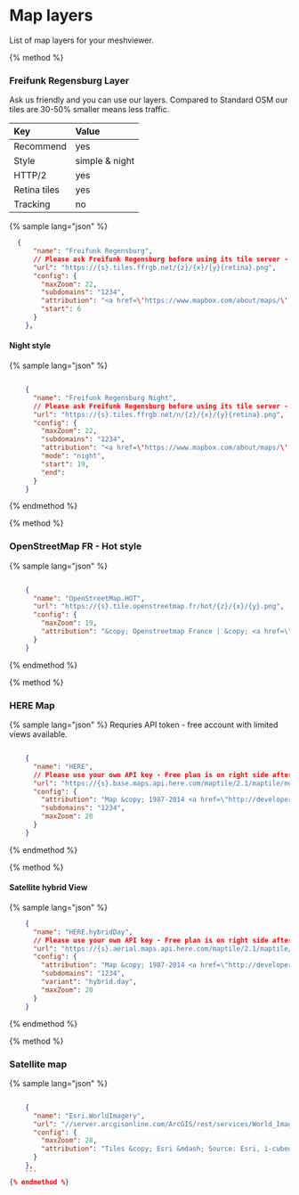 # Map layers

List of map layers for your meshviewer.

{% method %}
### Freifunk Regensburg Layer

Ask us friendly and you can use our layers. Compared to Standard OSM our tiles are 30-50% smaller means less traffic.

| Key | Value |
| :--- | :--- |
| Recommend | yes |
| Style | simple & night |
| HTTP/2 | yes |
| Retina tiles | yes |
| Tracking | no |

{% sample lang="json" %}
```json
  {
      "name": "Freifunk Regensburg",
      // Please ask Freifunk Regensburg before using its tile server - example with retina tiles
      "url": "https://{s}.tiles.ffrgb.net/{z}/{x}/{y}{retina}.png",
      "config": {
        "maxZoom": 22,
        "subdomains": "1234",
        "attribution": "<a href=\'https://www.mapbox.com/about/maps/\' target=\'_blank\'>&copy; Mapbox</a> <a href=\'https://openstreetmap.org/about/\' target=\'_blank\'>&copy; OpenStreetMap</a> <a class=\'mapbox-improve-map\' href=\'https://www.mapbox.com/map-feedback/\' target=\'_blank\'>Improve this map</a>",
        "start": 6
      }
    },
```

#### Night style

{% sample lang="json" %}
```json

    {
      "name": "Freifunk Regensburg Night",
      // Please ask Freifunk Regensburg before using its tile server - example with retina and dark tiles
      "url": "https://{s}.tiles.ffrgb.net/n/{z}/{x}/{y}{retina}.png",
      "config": {
        "maxZoom": 22,
        "subdomains": "1234",
        "attribution": "<a href=\'https://www.mapbox.com/about/maps/\' target=\'_blank\'>&copy; Mapbox</a> <a href=\'https://openstreetmap.org/about/\' target=\'_blank\'>&copy; OpenStreetMap</a> <a class=\'mapbox-improve-map\' href=\'https://www.mapbox.com/map-feedback/\' target=\'_blank\'>Improve this map</a>",
        "mode": "night",
        "start": 19,
        "end": 
      }
    }
```
{% endmethod %}

{% method %}
### OpenStreetMap FR - Hot style

{% sample lang="json" %}
```json

    {
      "name": "OpenStreetMap.HOT",
      "url": "https://{s}.tile.openstreetmap.fr/hot/{z}/{x}/{y}.png",
      "config": {
        "maxZoom": 19,
        "attribution": "&copy; Openstreetmap France | &copy; <a href=\"http://www.openstreetmap.org/copyright\">OpenStreetMap</a>"
      }
    }
```
{% endmethod %}

{% method %}
### HERE Map

{% sample lang="json" %}
Requries API token - free account with limited views available.

```json

    {
      "name": "HERE",
      // Please use your own API key - Free plan is on right side after the pay plans
      "url": "https://{s}.base.maps.api.here.com/maptile/2.1/maptile/newest/normal.day/{z}/{x}/{y}/256/png8?app_id=YOUR_KEY&app_code=YOUR_CODE&lg=deu",
      "config": {
        "attribution": "Map &copy; 1987-2014 <a href=\"http://developer.here.com\">HERE</a>",
        "subdomains": "1234",
        "maxZoom": 20
      }
    }
```
{% endmethod %}

{% method %}
#### Satellite hybrid View

{% sample lang="json" %}
```json
    {
      "name": "HERE.hybridDay",
      // Please use your own API key - Free plan is on right side after the pay plans
      "url": "https://{s}.aerial.maps.api.here.com/maptile/2.1/maptile/newest/{variant}/{z}/{x}/{y}/256/png8?app_id=YOUR_KEY&app_code=YOUR_CODE&lg=deu",
      "config": {
        "attribution": "Map &copy; 1987-2014 <a href=\"http://developer.here.com\">HERE</a>",
        "subdomains": "1234",
        "variant": "hybrid.day",
        "maxZoom": 20
      }
    }
```
{% endmethod %}

{% method %}
### Satellite map

{% sample lang="json" %}
```json

    {
      "name": "Esri.WorldImagery",
      "url": "//server.arcgisonline.com/ArcGIS/rest/services/World_Imagery/MapServer/tile/{z}/{y}/{x}",
      "config": {
        "maxZoom": 20,
        "attribution": "Tiles &copy; Esri &mdash; Source: Esri, i-cubed, USDA, USGS, AEX, GeoEye, Getmapping, Aerogrid, IGN, IGP, UPR-EGP, and the GIS User Community"
      }
    },
    ```
{% endmethod %}
